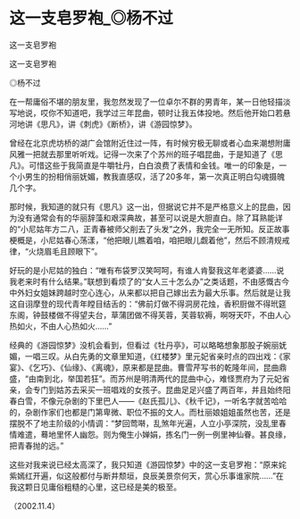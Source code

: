 # 这一支皂罗袍_◎杨不过

这一支皂罗袍

这一支皂罗袍

◎杨不过

在一帮庸俗不堪的朋友里，我忽然发现了一位卓尔不群的男青年，某一日他轻描淡写地说，哎你不知道吧，我学过三年昆曲，顿时让我五体投地。然后他开始口若悬河地讲《思凡》，讲《刺虎》《断桥》，讲《游园惊梦》。

曾经在北京虎坊桥的湖广会馆附近住过一阵，有时候穷极无聊或者心血来潮想附庸风雅一把就去那里听听戏。记得一次来了个苏州的班子唱昆曲，于是知道了《思凡》。可惜这些于我简直是牛嚼牡丹，白白浪费了表情和金钱。唯一的印象是，一个小男生的扮相俏丽妩媚，教我直感叹，活了20多年，第一次真正明白勾魂摄魄几个字。

那时候，我知道的就只有《思凡》这一出，但据说它并不是严格意义上的昆曲，因为没有通常会有的华丽辞藻和艰深典故，甚至可以说是大胆直白。除了耳熟能详的“小尼姑年方二八，正青春被师父削去了头发”之外，我完全一无所知。反正故事梗概是，小尼姑春心荡漾，“他把眼儿瞧着咱，咱把眼儿觑着他”，然后不顾清规戒律，“火烧眉毛且顾眼下”。

好玩的是小尼姑的独白：“唯有布袋罗汉笑呵呵，有谁人肯娶我这年老婆婆……说我老来时有什么结果。”联想到看烦了的“女人三十怎么办”之类话题，不由感慨古今中外妇女姐妹跨越时空心连心，从来都以把自己嫁出去为最大乐事。然后就是让我这自诩摩登的现代青年瞠目结舌的：“佛前灯做不得洞房花烛，香积厨做不得玳筵东阁，钟鼓楼做不得望夫台，草蒲团做不得芙蓉，芙蓉软褥，啊呀天吓，不由人心热如火，不由人心热如火……”

经典的《游园惊梦》没机会看到，但看过《牡丹亭》，可以略略想象那股子婉丽妩媚，一唱三叹。从白先勇的文章里知道，《红楼梦》里元妃省亲时点的四出戏：《家宴》、《乞巧》、《仙缘》、《离魂》，原来都是昆曲。曹雪芹写书的乾隆年间，昆曲鼎盛，“由南到北，举国若狂”。而苏州是明清两代的昆曲中心，难怪贾府为了元妃省亲，会专门到姑苏去采买一班唱戏的女孩子。昆曲足足兴盛了两百年，并且始终阳春白雪，不像元杂剧的下里巴人——《赵氏孤儿》、《秋千记》，一听名字就苦哈哈的，杂剧作家们也都是门第卑微、职位不振的文人。而杜丽娘姐姐虽然也苦，还是摆脱不了地主阶级的小情调：“梦回莺啭，乱煞年光遍，人立小亭深院，没乱里春情难遣，蓦地里怀人幽怨。则为俺生小婵娟，拣名门一例一例里神仙眷。甚良缘，把青春抛的远。”

这些对我来说已经太高深了，我只知道《游园惊梦》中的这一支皂罗袍：“原来姹紫嫣红开遍，似这般都付与断井颓垣，良辰美景奈何天，赏心乐事谁家院……”在我这颗日见庸俗粗糙的心里，这已经是美的极至。

（2002.11.4）